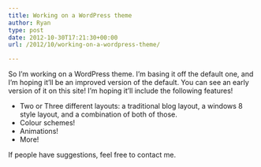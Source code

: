 ```yaml
---
title: Working on a WordPress theme
author: Ryan
type: post
date: 2012-10-30T17:21:30+00:00
url: /2012/10/working-on-a-wordpress-theme/

---
```

So I&#8217;m working on a WordPress theme. I&#8217;m basing it off the default one, and I&#8217;m hoping it&#8217;ll be an improved version of the default. You can see an early version of it on this site! I&#8217;m hoping it&#8217;ll include the following features!

  * Two or Three different layouts: a traditional blog layout, a windows 8 style layout, and a combination of both of those.
  * Colour schemes!
  * Animations!
  * More!

If people have suggestions, feel free to contact me.